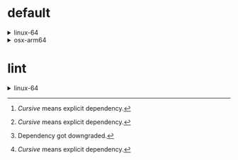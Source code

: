 # default

<details>
<summary>linux-64</summary>

| Dependency[^1] | Before | After | Change |
| - | - | - | - |
| *new-package* |  | 0.10.1 | Added |
| *removed-package* | 0.10.1 |  | Removed |
| *bpy* | 0.10.1 | 2.10.1 | Major Upgrade |
| python | 0.10.0 | 0.10.1 | Patch Upgrade |
| *polars* | herads_0 | herads_1 | Only build string |

</details>

<details>
<summary>osx-arm64</summary>

| Dependency[^1] | Before | After | Change |
| - | - | - | - |
| *polars*[^2] | 0.10.0 | 0.9.1 | Minor Downgrade |
| *python* | 0.10.0 | 0.10.1 | Patch Upgrade |

</details>

# lint

<details>
<summary>linux-64</summary>

| Dependency[^1] | Before | After | Change |
| - | - | - | - |
| *polars* | 0.10.0 | 0.10.1 | Patch Upgrade |
| python | 0.10.0 | 0.10.1 | Patch Upgrade |

</details>

[^1]: *Cursive* means explicit dependency.
[^2]: Dependency got downgraded.
